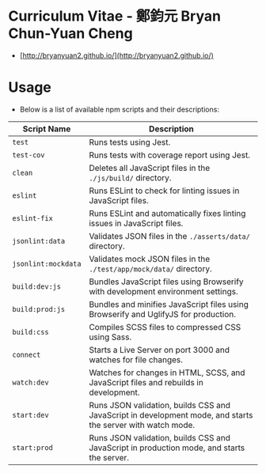 # Curriculum Vitae - 鄭鈞元 Bryan Chun-Yuan Cheng
- [http://bryanyuan2.github.io/](http://bryanyuan2.github.io/)

# Usage
- Below is a list of available npm scripts and their descriptions:

| Script Name      | Description                                                                          |
|------------------|--------------------------------------------------------------------------------------|
| `test`          | Runs tests using Jest.                                                              |
| `test-cov`      | Runs tests with coverage report using Jest.                                         |
| `clean`         | Deletes all JavaScript files in the `./js/build/` directory.                        |
| `eslint`        | Runs ESLint to check for linting issues in JavaScript files.                        |
| `eslint-fix`    | Runs ESLint and automatically fixes linting issues in JavaScript files.             |
| `jsonlint:data` | Validates JSON files in the `./asserts/data/` directory.                            |
| `jsonlint:mockdata` | Validates mock JSON files in the `./test/app/mock/data/` directory.              |
| `build:dev:js`  | Bundles JavaScript files using Browserify with development environment settings.     |
| `build:prod:js` | Bundles and minifies JavaScript files using Browserify and UglifyJS for production.  |
| `build:css`     | Compiles SCSS files to compressed CSS using Sass.                                    |
| `connect`       | Starts a Live Server on port 3000 and watches for file changes.                      |
| `watch:dev`     | Watches for changes in HTML, SCSS, and JavaScript files and rebuilds in development. |
| `start:dev`     | Runs JSON validation, builds CSS and JavaScript in development mode, and starts the server with watch mode. |
| `start:prod`    | Runs JSON validation, builds CSS and JavaScript in production mode, and starts the server. |